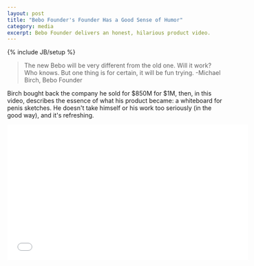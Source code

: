```yaml
---
layout: post
title: "Bebo Founder's Founder Has a Good Sense of Humor"
category: media
excerpt: Bebo Founder delivers an honest, hilarious product video.
---
```

{% include JB/setup %}

>The new Bebo will be very different from the old one. Will it work? Who knows. But one thing is for certain, it will be fun trying.
>-Michael Birch, Bebo Founder

Birch bought back the company he sold for $850M for $1M, then, in this video, describes the essence of what his product became: a whiteboard for penis sketches. He doesn't take himself or his work too seriously (in the good way), and it's refreshing.  

<iframe width="560" height="315" src="//www.youtube.com/embed/Lm9J8Glk0bE" frameborder="0"> </iframe>